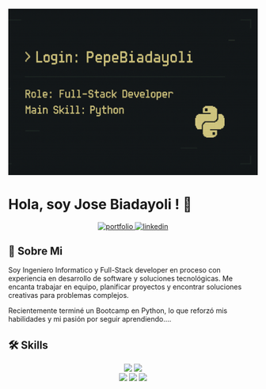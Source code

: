 
![Logo](https://github.com/PepeBiadayoli/pepebiadayoli.github.io/blob/main/public/img/banner.png)


# Hola, soy Jose Biadayoli ! 👋
<div align="center">
  <a href="https://pepebiadayoli.github.io/">
    <img src="https://img.shields.io/badge/my_portfolio-000?style=for-the-badge&logo=ko-fi&logoColor=white" alt="portfolio" />
  </a>
  <a href="https://www.linkedin.com/in/josebiadayoli/">
    <img src="https://img.shields.io/badge/linkedin-0A66C2?style=for-the-badge&logo=linkedin&logoColor=white" alt="linkedin" />
  </a>
</div>

## 🚀 Sobre Mi
Soy Ingeniero Informatico y Full-Stack developer en proceso con experiencia en desarrollo de software y soluciones tecnológicas. Me encanta trabajar en equipo, planificar proyectos y encontrar soluciones creativas para problemas complejos.

Recientemente terminé un Bootcamp en Python, lo que reforzó mis habilidades y mi pasión por seguir aprendiendo....


## 🛠 Skills
<p align="center">
  <img src="https://img.shields.io/badge/html5%20-%23E34F26.svg?&style=for-the-badge&logo=html5&logoColor=white"/> 
  <img src="https://img.shields.io/badge/css3%20-%231572B6.svg?&style=for-the-badge&logo=css3&logoColor=white"/><br>
  <img src="https://img.shields.io/badge/Python-3670A0?style=for-the-badge&logo=python&logoColor=white"/> 
  <img src="https://img.shields.io/badge/javascript%20-%23323330.svg?&style=for-the-badge&logo=javascript&logoColor=%23F7DF1E"/> 
  <img src="https://img.shields.io/badge/git%20-%23F05033.svg?&style=for-the-badge&logo=git&logoColor=white"/>
</p>

